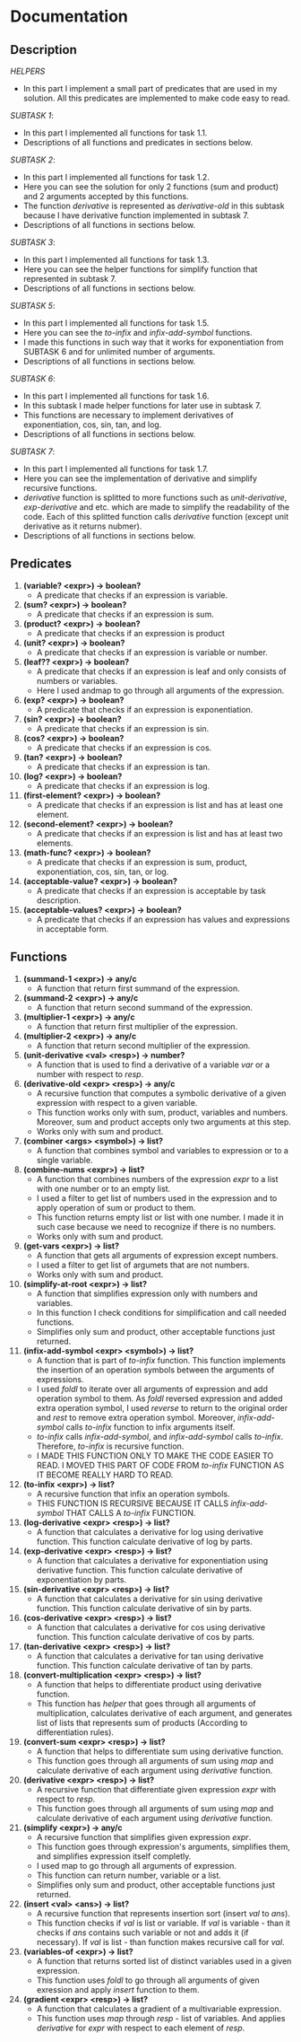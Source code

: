 # Documentation
## Description
*HELPERS*
   - In this part I implement a small part of predicates that are used in my solution. All this predicates are implemented to make code easy to read.

*SUBTASK 1*:
   - In this part I implemented all functions for task 1.1.
   - Descriptions of all functions and predicates in sections below.

*SUBTASK 2*:
   - In this part I implemented all functions for task 1.2.
   - Here you can see the solution for only 2 functions (sum and product) and 2 arguments accepted by this functions.
   - The function *derivative* is represented as *derivative-old* in this subtask because I have derivative function implemented in subtask 7.
   - Descriptions of all functions in sections below.

*SUBTASK 3*:
   - In this part I implemented all functions for task 1.3.
   - Here you can see the helper functions for simplify function that represented in subtask 7.
   - Descriptions of all functions in sections below.

*SUBTASK 5*:
   - In this part I implemented all functions for task 1.5.
   - Here you can see the *to-infix* and *infix-add-symbol* functions.
   - I made this functions in such way that it works for exponentiation from SUBTASK 6 and for unlimited number of arguments.
   - Descriptions of all functions in sections below.

*SUBTASK 6*:
   - In this part I implemented all functions for task 1.6.
   - In this subtask I made helper functions for later use in subtask 7.
   - This functions are necessary to implement derivatives of exponentiation, cos, sin, tan, and log.
   - Descriptions of all functions in sections below.

*SUBTASK 7*:
   - In this part I implemented all functions for task 1.7.
   - Here you can see the implementation of derivative and simplify recursive functions.
   - *derivative* function is splitted to more functions such as *unit-derivative*, *exp-derivative* and etc. which are made to simplify the readability of the code. Each of this splitted function calls *derivative* function (except unit derivative as it returns nubmer).
   - Descriptions of all functions in sections below.

## Predicates
1. **(variable? \<expr\>) -> boolean?**
   - A predicate that checks if an expression is variable.
1. **(sum? \<expr\>) -> boolean?**
   - A predicate that checks if an expression is sum.
1. **(product? \<expr\>) -> boolean?**
   - A predicate that checks if an expression is product
1. **(unit? \<expr\>) -> boolean?**
   - A predicate that checks if an expression is variable or number.
1. **(leaf?? \<expr\>) -> boolean?**
   - A predicate that checks if an expression is leaf and only consists of numbers or variables.
   - Here I used andmap to go through all arguments of the expression.
1. **(exp? \<expr\>) -> boolean?**
   - A predicate that checks if an expression is exponentiation.
1. **(sin? \<expr\>) -> boolean?**
   - A predicate that checks if an expression is sin.
1. **(cos? \<expr\>) -> boolean?**
   - A predicate that checks if an expression is cos.
1. **(tan? \<expr\>) -> boolean?**
   - A predicate that checks if an expression is tan.
1. **(log? \<expr\>) -> boolean?**
   - A predicate that checks if an expression is log.
1. **(first-element? \<expr\>) -> boolean?**
   - A predicate that checks if an expression is list and has at least one element.
1. **(second-element? \<expr\>) -> boolean?**
   - A predicate that checks if an expression is list and has at least two elements.
1. **(math-func? \<expr\>) -> boolean?**
   - A predicate that checks if an expression is sum, product, exponentiation, cos, sin, tan, or log.
1. **(acceptable-value? \<expr\>) -> boolean?**
   - A predicate that checks if an expression is acceptable by task description.
1. **(acceptable-values? \<expr\>) -> boolean?**
   - A predicate that checks if an expression has values and expressions in acceptable form.

## Functions
1. **(summand-1 \<expr\>) -> any/c**
   - A function that return first summand of the expression.
1. **(summand-2 \<expr\>) -> any/c**
   - A function that return second summand of the expression.
1. **(multiplier-1 \<expr\>) -> any/c**
   - A function that return first multiplier of the expression.
1. **(multiplier-2 \<expr\>) -> any/c**
   - A function that return second multiplier of the expression.
1. **(unit-derivative \<val\> \<resp\>) -> number?**
   - A function that is used to find a derivative of a variable *var* or a number with respect to *resp*.
1. **(derivative-old \<expr\> \<resp\>) -> any/c**
   - A recursive function that computes a symbolic derivative of a given expression with respect to a given variable. 
   - This function works only with sum, product, variables and numbers. Moreover, sum and product accepts only two arguments at this step.
   - Works only with sum and product.
1. **(combiner \<args\> \<symbol\>) -> list?**
   - A function that combines symbol and variables to expression or to a single variable.
1. **(combine-nums \<expr\>) -> list?**
   - A function that combines numbers of the expression *expr* to a list with one number or to an empty list.
   - I used a filter to get list of numbers used in the expression and to apply operation of sum or product to them.
   - This function returns empty list or list with one number. I made it in such case because we need to recognize if there is no numbers.
   - Works only with sum and product.
1. **(get-vars \<expr\>) -> list?**
   - A function that gets all arguments of expression except numbers.
   - I used a filter to get list of argumets that are not numbers.
   - Works only with sum and product.
1. **(simplify-at-root \<expr\>) -> list?**
   - A function that simplifies expression only with numbers and variables.
   - In this function I check conditions for simplification and call needed functions.
   - Simplifies only sum and product, other acceptable functions just returned.
1. **(infix-add-symbol \<expr\> \<symbol\>) -> list?**
   - A function that is part of *to-infix* function. This function implements the insertion of an operation symbols between the arguments of expressions.
   - I used *foldl* to iterate over all arguments of expression and add operation symbol to them. As *foldl* reversed expression and added extra operation symbol, I used *reverse* to return to the original order and *rest* to remove extra operation symbol. Moreover, *infix-add-symbol* calls *to-infix* function to infix arguments itself.
   - *to-infix* calls *infix-add-symbol*, and *infix-add-symbol* calls *to-infix*. Therefore, *to-infix* is recursive function.
   - I MADE THIS FUNCTION ONLY TO MAKE THE CODE EASIER TO READ. I MOVED THIS PART OF CODE FROM *to-infix* FUNCTION AS IT BECOME REALLY HARD TO READ.
1. **(to-infix \<expr\>) -> list?**
   - A recursive function that infix an operation symbols.
   - THIS FUNCTION IS RECURSIVE BECAUSE IT CALLS *infix-add-symbol* THAT CALLS A *to-infix* FUNCTION.
1. **(log-derivative \<expr\> \<resp\>) -> list?**
   - A function that calculates a derivative for log using derivative function. This function calculate derivative of log by parts.
1. **(exp-derivative \<expr\> \<resp\>) -> list?**
   - A function that calculates a derivative for exponentiation using derivative function. This function calculate derivative of exponentiation by parts.
1. **(sin-derivative \<expr\> \<resp\>) -> list?**
   - A function that calculates a derivative for sin using derivative function. This function calculate derivative of sin by parts.
1. **(cos-derivative \<expr\> \<resp\>) -> list?**
   - A function that calculates a derivative for cos using derivative function. This function calculate derivative of cos by parts.
1. **(tan-derivative \<expr\> \<resp\>) -> list?**
   - A function that calculates a derivative for tan using derivative function. This function calculate derivative of tan by parts.
1. **(convert-multiplication \<expr\> \<resp\>) -> list?**
   - A function that helps to differentiate product using derivative function.
   - This function has *helper* that goes through all arguments of multiplication, calculates derivative of each argument, and generates list of lists that represents sum of products (According to differentiation rules).
1. **(convert-sum \<expr\> \<resp\>) -> list?**
   - A function that helps to differentiate sum using derivative function.
   - This function goes through all arguments of sum using *map* and calculate derivative of each argument using *derivative* function.
1. **(derivative \<expr\> \<resp\>) -> list?**
   - A recursive function that differentiate given expression *expr* with respect to *resp*.
   - This function goes through all arguments of sum using *map* and calculate derivative of each argument using *derivative* function.
1. **(simplify \<expr\>) -> any/c**
   - A recursive function that simplifies given expression *expr*.
   - This function goes through expression's arguments, simplifies them, and simplifies expression itself completly.
   - I used map to go through all arguments of expression.
   - This function can return number, variable or a list.
   - Simplifies only sum and product, other acceptable functions just returned.
1. **(insert \<val\> \<ans\>) -> list?**
   - A recursive function that represents insertion sort (insert *val* to *ans*).
   - This function checks if *val* is list or variable. If *val* is variable - than it checks if *ans* contains such variable or not and adds it (if necessary). If *val* is list - than function makes recursive call for *val*.
1. **(variables-of \<expr\>) -> list?**
   - A function that returns sorted list of distinct variables used in a given expression.
   - This function uses *foldl* to go through all arguments of given exression and apply *insert* function to them.
1. **(gradient \<expr\> \<resp\>) -> list?**
   - A function that calculates a gradient of a multivariable expression.
   - This function uses *map* through *resp* - list of variables. And applies *derivative* for *expr* with respect to each element of *resp*.
